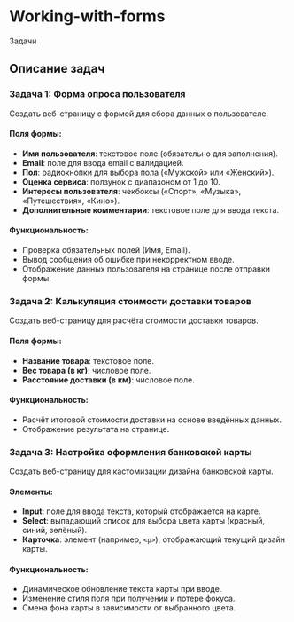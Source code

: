 # Working-with-forms
Задачи
## Описание задач

### Задача 1: Форма опроса пользователя
Создать веб-страницу с формой для сбора данных о пользователе.

#### Поля формы:
- **Имя пользователя**: текстовое поле (обязательно для заполнения).
- **Email**: поле для ввода email с валидацией.
- **Пол**: радиокнопки для выбора пола («Мужской» или «Женский»).
- **Оценка сервиса**: ползунок с диапазоном от 1 до 10.
- **Интересы пользователя**: чекбоксы («Спорт», «Музыка», «Путешествия», «Кино»).
- **Дополнительные комментарии**: текстовое поле для ввода текста.

#### Функциональность:
- Проверка обязательных полей (Имя, Email).
- Вывод сообщения об ошибке при некорректном вводе.
- Отображение данных пользователя на странице после отправки формы.

### Задача 2: Калькуляция стоимости доставки товаров
Создать веб-страницу для расчёта стоимости доставки товаров.

#### Поля формы:
- **Название товара**: текстовое поле.
- **Вес товара (в кг)**: числовое поле.
- **Расстояние доставки (в км)**: числовое поле.

#### Функциональность:
- Расчёт итоговой стоимости доставки на основе введённых данных.
- Отображение результата на странице.

### Задача 3: Настройка оформления банковской карты
Создать веб-страницу для кастомизации дизайна банковской карты.

#### Элементы:
- **Input**: поле для ввода текста, который отображается на карте.
- **Select**: выпадающий список для выбора цвета карты (красный, синий, зелёный).
- **Карточка**: элемент (например, `<p>`), отображающий текущий дизайн карты.

#### Функциональность:
- Динамическое обновление текста карты при вводе.
- Изменение стиля поля при получении и потере фокуса.
- Смена фона карты в зависимости от выбранного цвета.
